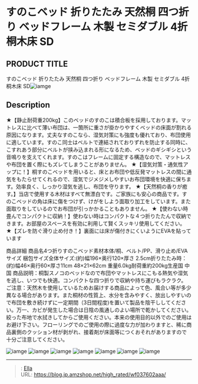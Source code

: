 # すのこベッド 折りたたみ 天然桐 四つ折り ベッドフレーム 木製 セミダブル 4折桐木床 SD


## PRODUCT TITLE 

すのこベッド 折りたたみ 天然桐 四つ折り ベッドフレーム 木製 セミダブル 4折桐木床 SD![iamge](https://b2bfiles1.gigab2b.cn/image/wkseller/303/4折桐木床_白底/20191215_2c2fc23c58479033af0efab6c42baf08.jpg)

## Description

★【静止耐荷重200kg】このベッドのすのこは積合板を採用しております。マットレスに比べて薄い布団は、一箇所に重さが掛かりやすくベッドの床面が割れる原因になります。丈夫なすのこなら、湿気対策にも強度も優れており、布団使用に適しています。すのこ同士はベルトで連結されておりずれを防止する同時に、こすれあう部分にベルトが挟み込まれる形になるため、ベッドのギシギシという音鳴りを支えてくれます。すのこはフレームに固定する構造なので、マットレスや布団を置く際にもズレてしまうことがありません。
★【湿気対策・通気性アップに！】桐すのこベッドを用いると、床とお布団や低反発マットレスの間に通気をもたらせてくれるので、湿気でジメジメしやすいお布団環境を快適に保ちます。効率良く、しっかり湿気を逃し、布団を守ります。
★【天然桐の香りが癒す。】当店で使用する木材はすべて無漂白です。ご家族にも安心の商品です。すのこベッドの角は床に傷をつけず、けがをしよう面取り加工をしています。また面取りをしているのでお布団が引っかかることもありません。
★【使わない時畳んでコンパクトに収納！】使わない時はコンパクトな４つ折りたたんで収納できます。お部屋のスペースを有効に利用して賢くスッキリ使用してください。
★【ズレを防ぐ滑り止め付き！】裏面には床が傷付きにくいようにEVAを貼っています

商品詳細 商品名4つ折りすのこベッド素材本体/桐、ベルト/PP、滑り止め/EVAサイズ
梱包サイズ全体サイズ:(約)幅196×奥行120×厚さ 2.5cm折りたたみ時：(約)幅46×奥行60×厚さ11cm 48×21×62cm 重量6.0kg耐荷重約200kg生産国 中国 
商品説明：桐製スノコのベッドなので布団やマットレスにこもる熱気や湿気を逃し、いつでも快適。コンパクトな四つ折りで収納や持ち運びもラクラク。
ご注意：天然木を使用しているためお届けする商品によって色、風合い等が多少異なる場合があります。また桐材の性質上、水分を含みやすく、放出しやすいので布団を敷き続けずに一定期間（3日間程度)を置いて製品を陰干ししてください。万一、カビが発生した場合は日陰の風通しのよい場所で乾かしてください。絞った布地で水拭きしてからご使用ください。本来の使用目的以外でのご使用はお避け下さい。フローリングでのご使用の際に過度な力が加わりますと、稀に商品裏側のクッション材が剥がれ、接着剤が床面等につくおそれがありますので十分ご注意してください。


![iamge](https://b2bfiles1.gigab2b.cn/image/wkseller/303/4折桐木床_白底/20191215_bd515e4ee9ffd60a76f381ebf2f33778.jpg)
![iamge](https://b2bfiles1.gigab2b.cn/image/wkseller/303/4折桐木床_白底/20191215_56aa09cfe358ecd724cc6a7819c54cd7.jpg)
![iamge](https://b2bfiles1.gigab2b.cn/image/wkseller/303/4折桐木床_白底/20191215_693e7cb7f0e070ea6d888764d2ac17ef.jpg)
![iamge](https://b2bfiles1.gigab2b.cn/image/wkseller/303/4折桐木床_白底/20191215_6b29b8bf66b709ebb8eed1f99ab13bcc.jpg)
![iamge](https://b2bfiles1.gigab2b.cn/image/wkseller/303/4折桐木床_白底/20191215_b7b44689e78f019455c52aab84288a11.jpg)
![iamge](https://b2bfiles1.gigab2b.cn/image/wkseller/303/4折桐木床_白底/20191215_d6f5babeae6afb9cf31410bc74e78c09.jpg)
![iamge](https://b2bfiles1.gigab2b.cn/image/wkseller/303/4折桐木床_白底/20191215_ea27bdea1600a48a90a35aa4a0569015.jpg)


---

> : [Ella](https://blog.jp.amzshop.net/)  
> URL: https://blog.jp.amzshop.net/high_rated/wf037602aaa/  


